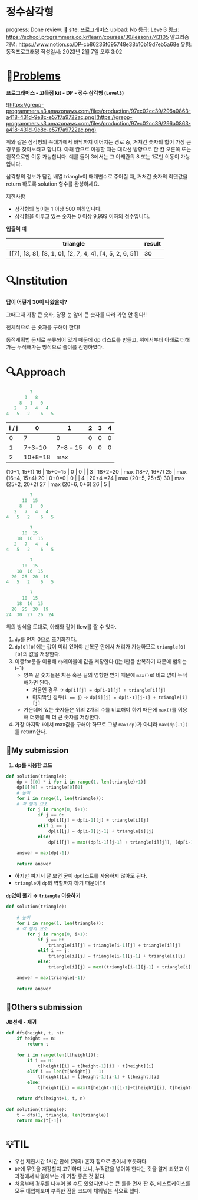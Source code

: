 # 정수삼각형

progress: Done
review: 🥜
site: 프로그래머스
upload: No
등급: Level3
링크: https://school.programmers.co.kr/learn/courses/30/lessons/43105
알고리즘 개념: https://www.notion.so/DP-cb86236f695748e38b10b19d7eb5a68e
유형: 동적프로그래밍
작성일시: 2023년 2월 7일 오후 3:02

# 📖[Problems](https://school.programmers.co.kr/learn/courses/30/lessons/43105)

**프로그래머스 - 고득점 kit - DP - 정수 삼각형 (`Level3`)**

![https://grepp-programmers.s3.amazonaws.com/files/production/97ec02cc39/296a0863-a418-431d-9e8c-e57f7a9722ac.png](https://grepp-programmers.s3.amazonaws.com/files/production/97ec02cc39/296a0863-a418-431d-9e8c-e57f7a9722ac.png)

위와 같은 삼각형의 꼭대기에서 바닥까지 이어지는 경로 중, 거쳐간 숫자의 합이 가장 큰 경우를 찾아보려고 합니다. 아래 칸으로 이동할 때는 대각선 방향으로 한 칸 오른쪽 또는 왼쪽으로만 이동 가능합니다. 예를 들어 3에서는 그 아래칸의 8 또는 1로만 이동이 가능합니다.

삼각형의 정보가 담긴 배열 triangle이 매개변수로 주어질 때, 거쳐간 숫자의 최댓값을 return 하도록 solution 함수를 완성하세요.

제한사항

- 삼각형의 높이는 1 이상 500 이하입니다.
- 삼각형을 이루고 있는 숫자는 0 이상 9,999 이하의 정수입니다.

**입출력 예**

| triangle | result |
| --- | --- |
| [[7], [3, 8], [8, 1, 0], [2, 7, 4, 4], [4, 5, 2, 6, 5]] | 30 |

# 🔍Institution

**답이 어떻게 30이 나왔을까?**

그때그때 가장 큰 숫자, 당장 눈 앞에 큰 숫자를 따라 가면 안 된다!!

전체적으로 큰 숫자를 구해야 한다!

동적계획법 문제로 분류되어 있기 때문에 dp 리스트를 만들고, 위에서부터 아래로 더해가는 누적해가는 방식으로 풀이를 진행하였다. 

# 🔍Approach

```python
         7
       3   8
     8   1   0
   2   7   4   4
4   5   2    6   5
```

| i / j | 0 | 1 | 2 | 3 | 4 |
| --- | --- | --- | --- | --- | --- |
| 0 | 7 | 0 | 0 | 0 | 0 |
| 1 | 7+3=10 | 7+8 = 15 | 0 | 0 | 0 |
| 2 | 10+8=18 | max
(10+1, 15+1)
16 | 15+0=15 | 0 | 0 |
| 3 | 18+2=20 | max
(18+7, 16+7)
25 | max
(16+4, 15+4)
20 | 0+0=0 | 0 |
| 4 | 20+4 =24 | max
(20+5, 25+5)
30 | max
(25+2, 20+2)
27 | max
(20+6, 0+6)
26 | 5 |

```fsharp
         7
      10  15
     8   1   0
   2   7   4   4
4   5   2    6   5
```

```python
         7
      10  15
    18  16  15
   2   7   4   4
4   5   2    6   5
```

```python
         7
      10  15
    18  16  15
  20  25  20  19
4   5   2    6   5
```

```python
         7
      10  15
    18  16  15
  20  25  20  19
24  30  27  26  24
```

위의 방식을 토대로, 아래와 같이 flow를 짤 수 있다.

1. `dp`를 먼저 0으로 초기화한다. 
2. `dp[0][0]`에는 값이 미리 있어야 반복문 안에서 처리가 가능하므로 `triangle[0][0]`의 값을 저장한다.
3. 이중for문을 이용해 `dp`테이블에 값을 저장한다 (j는 i만큼 반복하기 때문에 범위는 i+1)
    - 양쪽 끝 숫자들은 처음 혹은 끝의 영향만 받기 때문에 `max()`로 비교 없이 누적해가면 된다.
        - 처음인 경우 → `dp[i][j] = dp[i-1][j] + triangle[i][j]`
        - 마지막인 경우(`i == j`) →  `dp[i][j] = dp[i-1][j-1] + triangle[i][j]`
    - 가운데에 있는 숫자들은 위의 2개의 수를 비교해야 하기 때문에 `max()`를 이용해 더했을 때 더 큰 숫자를 저장한다.
4. 가장 마지막 `i`에서 max값을 구해야 하므로 그냥 `max(dp)`가 아니라 `max(dp[-1])`를 return한다.

## 🚩My submission

1. **dp를 사용한 코드**

```python
def solution(triangle):
    dp = [[0] * i for i in range(1, len(triangle)+1)]
    dp[0][0] = triangle[0][0]
    # 높이
    for i in range(1, len(triangle)):
    # 각 행의 요소 
        for j in range(0, i+1):
            if j == 0:
                dp[i][j] = dp[i-1][j] + triangle[i][j]
            elif i == j:
                dp[i][j] = dp[i-1][j-1] + triangle[i][j]
            else:
                dp[i][j] = max((dp[i-1][j-1] + triangle[i][j]), (dp[i-1][j] + triangle[i][j]))

    answer = max(dp[-1])
    
    return answer
```

- 하지만 여기서 잘 보면 굳이 `dp`리스트를 사용하지 않아도 된다.
- `triangle`이 `dp`의 역할까지 하기 때문이다!

**`dp`없이 풀기 → `triangle` 이용하기**

```python
def solution(triangle):
 
    # 높이
    for i in range(1, len(triangle)):
    # 각 행의 요소 
        for j in range(0, i+1):
            if j == 0:
                triangle[i][j] = triangle[i-1][j] + triangle[i][j]
            elif i == j:
                triangle[i][j] = triangle[i-1][j-1] + triangle[i][j]
            else:
                triangle[i][j] = max((triangle[i-1][j-1] + triangle[i][j]), (triangle[i-1][j] + triangle[i][j]))

    answer = max(triangle[-1])
    
    return answer
```

## 🚩Others submission

**JB선배 - 재귀**

```python
def dfs(height, t, n):
    if height == n:
        return t
    
    for i in range(len(t[height])):
        if i == 0:
            t[height][i] = t[height-1][i] + t[height][i]
        elif i == len(t[height]) - 1:
            t[height][i] = t[height-1][i-1] + t[height][i]
        else:
            t[height][i] = max(t[height-1][i-1]+t[height][i], t[height-1][i] + t[height][i])

    return dfs(height+1, t, n)
    
def solution(triangle):
    t = dfs(1, triangle, len(triangle))
    return max(t[-1])
```

# 💡TIL

- 우선 제한시간 1시간 안에 (거의) 혼자 힘으로 풀어서 뿌듯하다.
- `DP`에 무엇을 저장할지 고민하다 보니, 누적값을 넣어야 한다는 것을 알게 되었고 이 과정에서 나열해보는 게 가장 좋은 것 같댜.
- 처음부터 경우를 나누어 볼 수도 있었지만 나는 큰 틀을 먼저 짠 후, 테스트케이스를 모두 대입해보며 부족한 점을 코드에 채워넣는 식으로 했다.